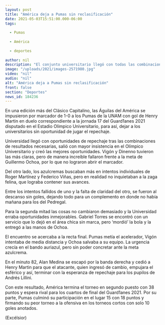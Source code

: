 ```yaml
---
layout: post
title: "América deja a Pumas sin reclasificación"
date: 2021-05-03T15:51:00.000-06:00
tags:
  
  - Pumas
  
  - América
  
  - deportes
  
author: nil
description: "El conjunto universitario llegó con todas las combinaciones a su favor, sin embargo, terminó cayendo por la mínima diferencia ante las Águilas"
image: "/uploads/2021/images-2571980.jpg"
video: "nil"
audio: "nil"
alt: "América deja a Pumas sin reclasificación"
front: false
section: "Deportes"
news_id: 184236
---
```


En una edición más del Clásico Capitalino, las Águilas del América se impusieron por marcador de 1-0 a los Pumas de la UNAM con gol de Henry Martin en duelo correspondiente a la jornada 17 del Guard1anes 2021 disputado en el Estadio Olímpico Universitario, para así, dejar a los universitarios sin oportunidad de jugar el repechaje.

Universidad llegó con oportunidades de repechaje tras las combinaciones de resultados necesarias, salió con mayor insistencia en el Olímpico Universitario y creó las mejores oportunidades. Vigón y Dinenno tuvieron las más claras, pero de manera increíble fallaron frente a la meta de Guillermo Ochoa, por lo que no lograron abrir el marcador.

Del otro lado, los azulcremas buscaban más en intentos individuales de Roger Martínez y Federico Viñas, pero en realidad no inquietaban a la zaga felina, que lograba contener sus avances.

Entre los intentos fallidos de uno y la falta de claridad del otro, se fueron al descanso sin goles, dejando todo para un complemento en donde no había mañana para los del Pedregal.

Para la segunda mitad las cosas no cambiaron demasiado y la Universidad erraba oportunidades inmejorables. Gabriel Torres se encontró con un servicio que lo dejó en el área chica sin marca, pero ‘mordió’ la bola y la entregó a las manos de Ochoa.

El encuentro se acercaba a la recta final. Pumas metía el acelerador, Vigón intentaba de media distancia y Ochoa salvaba a su equipo. La urgencia crecía en el bando auriazul, pero sin poder concretar ante la meta azulcrema.

En el minuto 82, Alan Medina se escapó por la banda derecha y cedió a Henry Martin para que el atacante, quien ingresó de cambio, empujara el esférico y así, terminar con la esperanza de repechaje para los pupilos de Andrés Lillini.

Con este resultado, América termina el torneo en segundo puesto con 38 puntos y espera rival para los cuartos de final del Guard1anes 2021. Por su parte, Pumas culminó su participación en el lugar 15 con 18 puntos y firmando su peor torneo a la ofensiva en los torneos cortos con solo 10 goles anotados.

(Excélsior)